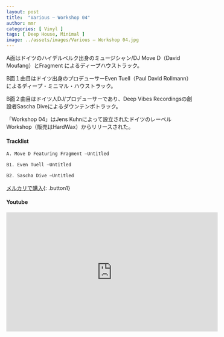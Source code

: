 ```yaml
---
layout: post
title:  "Various – Workshop 04"
author: mmr
categories: [ Vinyl ]
tags: [ Deep House, Minimal ]
image: ../assets/images/Various – Workshop 04.jpg
---
```


A面はドイツのハイデルベルク出身のミュージシャン/DJ Move D（David Moufang）とFragment によるディープハウストラック。

B面１曲目はドイツ出身のプロデューサーEven Tuell（Paul David Rollmann）によるディープ・ミニマル・ハウストラック。

B面２曲目はドイツ人DJ/プロデューサーであり、Deep Vibes Recordingsの創設者Sascha Diveによるダウンテンポトラック。

「Workshop 04」はJens Kuhnによって設立されたドイツのレーベルWorkshop（販売はHardWax）からリリースされた。

#### Tracklist
```md
A. Move D Featuring Fragment –Untitled

B1. Even Tuell –Untitled

B2. Sascha Dive –Untitled
```

[メルカリで購入](https://jp.mercari.com/item/m23721694643?afid=6142608987){: .button1}

#### Youtube
<iframe width="560" height="315" src="https://www.youtube.com/embed/N1PuDFDx3ak?si=I1qg36Dx918i_y1J" title="YouTube video player" frameborder="0" allow="accelerometer; autoplay; clipboard-write; encrypted-media; gyroscope; picture-in-picture; web-share" referrerpolicy="strict-origin-when-cross-origin" allowfullscreen></iframe>